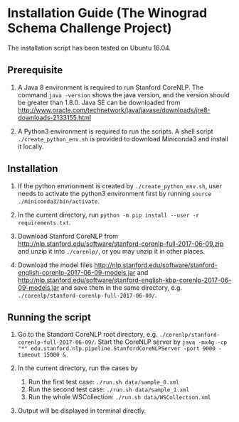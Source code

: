 # Installation Guide (The Winograd Schema Challenge Project)

The installation script has been tested on Ubuntu 16.04.

## Prerequisite

1. A Java 8 environment is required to run Stanford CoreNLP. The command `java -version` shows the java version, and the version should be greater than 1.8.0. Java SE can be downloaded from <http://www.oracle.com/technetwork/java/javase/downloads/jre8-downloads-2133155.html>

2. A Python3 environment is required to run the scripts. A shell script `./create_python_env.sh` is provided to download Miniconda3 and install it locally.

## Installation

1. If the python envrionment is created by `./create_python_env.sh`, user needs to activate the python3 environment first by running `source ./miniconda3/bin/activate`.

2. In the current directory, run `python -m pip install --user -r requirements.txt`.

3. Download Stanford CoreNLP from <http://nlp.stanford.edu/software/stanford-corenlp-full-2017-06-09.zip> and unzip it into `./corenlp/`, or you may unzip it in other places.

4. Download the model files <http://nlp.stanford.edu/software/stanford-english-corenlp-2017-06-09-models.jar> and <http://nlp.stanford.edu/software/stanford-english-kbp-corenlp-2017-06-09-models.jar> and save them in the same directory, e.g. `./corenlp/stanford-corenlp-full-2017-06-09/`.

## Running the script

1. Go to the Standord CoreNLP root directory, e.g. `./corenlp/stanford-corenlp-full-2017-06-09/`. Start the CoreNLP server by `java -mx4g -cp "*" edu.stanford.nlp.pipeline.StanfordCoreNLPServer -port 9000 -timeout 15000 &`

2. In the current directory, run the cases by
    1. Run the first test case: `./run.sh data/sample_0.xml`
    2. Run the second test case: `./run.sh data/sample_1.xml`
    3. Run the whole WSCollection: `./run.sh data/WSCollection.xml`

3. Output will be displayed in terminal directly.
